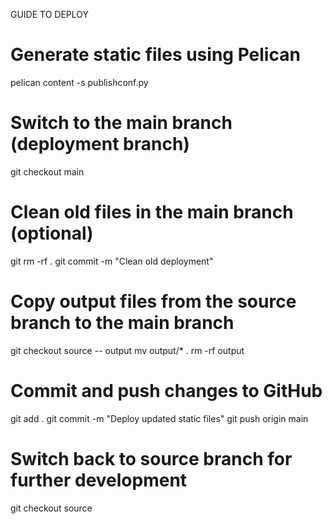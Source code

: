 GUIDE TO DEPLOY

# Generate static files using Pelican
pelican content -s publishconf.py

# Switch to the main branch (deployment branch)
git checkout main

# Clean old files in the main branch (optional)
git rm -rf .
git commit -m "Clean old deployment"

# Copy output files from the source branch to the main branch
git checkout source -- output
mv output/* .
rm -rf output

# Commit and push changes to GitHub
git add .
git commit -m "Deploy updated static files"
git push origin main

# Switch back to source branch for further development
git checkout source
